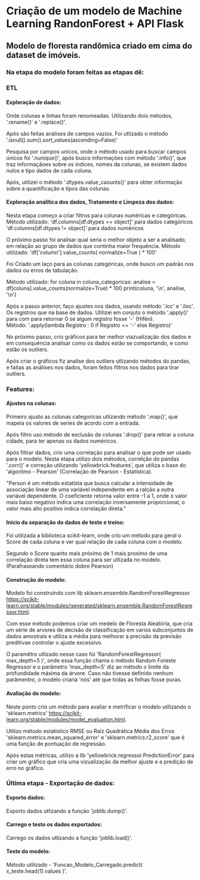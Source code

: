 # Criação de um modelo de Machine Learning RandonForest + API Flask

## Modelo de floresta randômica criado em cima do dataset de imóveis.

### Na etapa do modelo foram feitas as etapas dê:

### ETL

#### Exploração de dados:
    
Onde colunas e linhas foram renomeadas. Utilizando dois métodos, '.rename()' e '.replace()'.

Após são feitas análises de campos vazios. Foi utlizado o método '.isnull().sum().sort_values(ascending=False)'

Pesquisa por campos unicos, onde o método usado para buscar campos únicos foi '.nunique()', após busco informações com método '.info()', que traz informaçãoes sobre os índices, nomes da colunas, se existem dados nulos e tipo dados de cada coluna.

Após, utilizei o método '.dtypes.value_caounts()' para obter informação sobre a quantificação e tipos das colunas.

#### Exploração analítica dos dados, Tratamento e Limpeza dos dados:

Nesta etapa começo a criar filtros para colunas numéricas e categóricas.
Método utilizado: 
                'df.columns[df.dtypes == object]' para dados categóricos
                'df.columns[df.dtypes != object]' para dados numéricos

O próximo passo foi analisar qual seria o melhor objeto a ser a analisado, em relação ao grupo de dados que continha maior frequência. 
Método utilizado:
                'df['column'].value_counts( normalize=True ) * 100'

Foi Criado um laço para as colunas categóricas, onde busco um padrão nos dados ou erros de tabulação.

Método utilizado:
                for coluna in coluna_categoricas:
                    analise = df[coluna].value_counts(normalize=True) * 100
                    print(coluna, '\n', analise, '\n')

Após o passo anterior, faço ajustes nos dados, usando método '.loc' e '.iloc'. Os registros que na base de dados. Utilizei em conjuto o método '.apply()' para com para retornar 0 se algum registro fosse '-' (Hifén).    
Método:
        '.apply(lambda Registro : 0 if Registro == '-' else Registro)'

No próximo passo, crio gráficos para ter melhor viazualização dos dados e em consequência analisar como os dados estão se comportando, e como estão os outliers.

Após criar o gráficos fiz analise dos outliers utlizando métodos do pandas, e faitas as análises nos dados, foram feitos filtros nos dados para tirar outliers.


### Features:

#### Ajustes na colunas:
    
Primeiro ajusto as colunas categoricas utlizando método '.map()', que mapeia os valores de
series de acordo com a entrada.

Após filtro uso método de exclusão de colunas '.drop()' para retirar a coluna cidade, para ter apenas os dados numéricos.

Após filtrar dados, crio uma correlação para analisar o que pode ser usado para o modelo. Nesta etapa utilizo dois métodos, correlção do pandas '.corr()' e correção utilizando 'yellowbrick.features', que utiliza o base do 'algoritmo - Pearson' (Correlação de Pearson - Estatística).

"Person é um método estatísta que busca calcular a intensidade de associação linear de uma variável independente em a ralção a outra variável dependente. O coeficiente retorna valor entre -1 a 1, onde o valor mais baixo negativo indica uma correlação inversamente proporcional, o valor mais alto positivo indica correlação direta." 
    
                                                            
#### Início da separação do dados de teste e treino:

Foi utilizada a biblioteca scikit-learn, onde crio um método para geral o Score de cada coluna e ver qual relação de cada coluna com o modelo. 

Segundo o Score quanto mais próximo de 1 mais proximo de uma correlação direta tem essa coluna para ser utlizada no modelo. (Parafraseando comentário dobre Pearson)

#### Construção do modelo:

Modelo foi construindo com lib sklearn.ensemble.RandomForestRegressor <https://scikit-learn.org/stable/modules/generated/sklearn.ensemble.RandomForestRegressor.html>.

Com esse método podemos criar um medelo de Floresta Aleatória, que cria um série de arvores de decisão de classificação em varios subconjuntos de dados amostrais e utiliza a média para melhorar a precisão da previsão preditivae controlar o ajuste excessivo.

O paramêtro utlizado nesse caso foi 'RandomForestRegressor( max_depth=5 )', onde essa função chama o método Random Foreste Regressor e o parâmetro 'max_depth=5' diz ao método o limíte da profundidade máxima da árvore. Caso não tivesse definido nenhum parâmentro, o modelo criaria 'nós' até que todas as folhas fosse puras.

#### Avaliação do modelo:

Neste ponto crio um método para avaliar e metrificar o modelo utilizando o 'sklearn.metrics' <https://scikit-learn.org/stable/modules/model_evaluation.html>.

Utilizo método estatístico RMSE ou Raiz Quadrática Média dos Erros 'sklearn.metrics.mean_squared_error' e 'sklearn.metrics.r2_score' que é uma função de pontuação de regressão.

Após estas métricas, utilizo a lib 'yellowbrick.regressor.PredictionError' para criar um gráfico que cria uma vizualização da melhor ajuste e a predição de erro no gráfico.


### Última etapa - Exportação de dados:

#### Exporto dados:

Exporto dados utlizando a função 'joblib.dump()'.

#### Carrego e testo os dados exportados:

Carrego os dados utlizando a função 'joblib.load()'.

#### Teste do modelo:

Método utilizado - 'Funcao_Modelo_Carregado.predict( x_teste.head(1).values )'.





          
            






